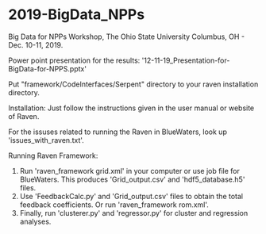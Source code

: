 # 2019-BigData_NPPs
Big Data for NPPs Workshop, The Ohio State University Columbus, OH - Dec. 10-11, 2019.

Power point presentation for the results: '12-11-19_Presentation-for-BigData-for-NPPS.pptx'

Put "framework/CodeInterfaces/Serpent" directory to your raven installation directory. 

Installation: Just follow the instructions given in the user manual or website of Raven. 

For the issuses related to running the Raven in BlueWaters, look up 'issues_with_raven.txt'.  

Running Raven Framework:

1. Run 'raven_framework grid.xml' in your computer or use job file for BlueWaters. This produces 'Grid_output.csv' and 'hdf5_database.h5' files.  
2. Use 'FeedbackCalc.py' and 'Grid_output.csv' files to obtain the total feedback coefficients. Or run 'raven_framework rom.xml'.
3. Finally, run 'clusterer.py' and 'regressor.py' for cluster and regression analyses.
